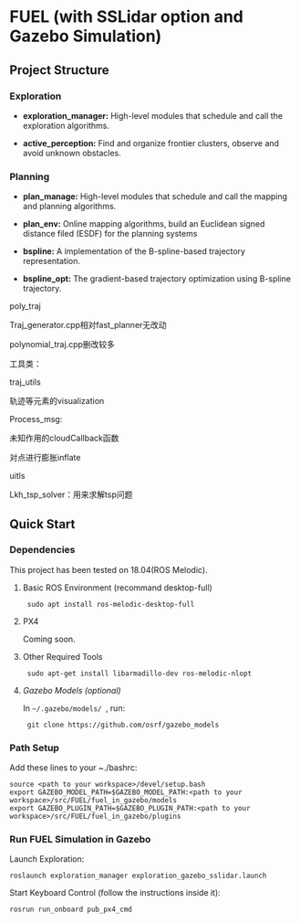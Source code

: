 # FUEL (with SSLidar option and Gazebo Simulation)

## Project Structure


### Exploration

- **exploration_manager:** High-level modules that schedule and call the exploration algorithms. 

- **active_perception:** Find and organize frontier clusters, observe and avoid unknown obstacles.

### Planning

- **plan_manage:** High-level modules that schedule and call the mapping and planning algorithms. 

- **plan_env:** Online mapping algorithms, build an Euclidean signed distance filed (ESDF) for the planning systems 

- **bspline:** A implementation of the B-spline-based trajectory representation. 

- **bspline_opt:** The gradient-based trajectory optimization using B-spline trajectory.


poly_traj 

Traj_generator.cpp相对fast_planner无改动 

polynomial_traj.cpp删改较多 


 

工具类： 

traj_utils 

轨迹等元素的visualization 

Process_msg:  

未知作用的cloudCallback函数 

对点进行膨胀inflate 

uitls 

Lkh_tsp_solver：用来求解tsp问题


## Quick Start

### Dependencies

This project has been tested on 18.04(ROS Melodic).

1. Basic ROS Environment (recommand desktop-full)

        sudo apt install ros-melodic-desktop-full

2. PX4

    Coming soon.

3. Other Required Tools 

        sudo apt-get install libarmadillo-dev ros-melodic-nlopt

4. *Gazebo Models (optional)*

    In `~/.gazebo/models/ `, run:

        git clone https://github.com/osrf/gazebo_models

### Path Setup

Add these lines to your ~./bashrc:

    source <path to your workspace>/devel/setup.bash
    export GAZEBO_MODEL_PATH=$GAZEBO_MODEL_PATH:<path to your workspace>/src/FUEL/fuel_in_gazebo/models
    export GAZEBO_PLUGIN_PATH=$GAZEBO_PLUGIN_PATH:<path to your workspace>/src/FUEL/fuel_in_gazebo/plugins
    
### Run FUEL Simulation in Gazebo

Launch Exploration:

    roslaunch exploration_manager exploration_gazebo_sslidar.launch

Start Keyboard Control (follow the instructions inside it):

    rosrun run_onboard pub_px4_cmd